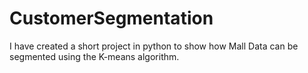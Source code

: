# CustomerSegmentation
I have created a short project in python to show how Mall Data can be segmented using the K-means algorithm.
